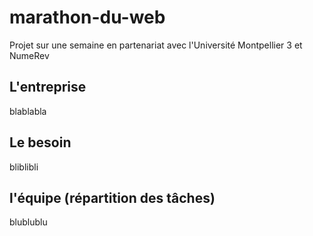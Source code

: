 # marathon-du-web
Projet sur une semaine en partenariat avec l'Université Montpellier 3 et NumeRev


## L'entreprise
blablabla
## Le besoin
bliblibli
## l'équipe (répartition des tâches)
blublublu